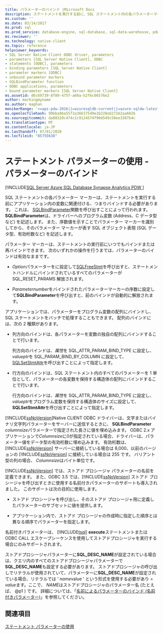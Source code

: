 ```yaml
---
title: パラメーターのバインド |Microsoft Docs
description: ステートメントを実行する前に、SQL ステートメント内の各パラメーターマーカーをアプリケーションの変数にバインドする方法について説明します。
ms.custom: ''
ms.date: 03/14/2017
ms.prod: sql
ms.prod_service: database-engine, sql-database, sql-data-warehouse, pdw
ms.reviewer: ''
ms.technology: native-client
ms.topic: reference
helpviewer_keywords:
- SQL Server Native Client ODBC driver, parameters
- parameters [SQL Server Native Client], ODBC
- statements [ODBC], parameters
- binding parameters [SQL Server Native Client]
- parameter markers [ODBC]
- unbound parameter markers
- SQLBindParameter function
- ODBC applications, parameters
- bound parameter markers [SQL Server Native Client]
ms.assetid: d6c69739-8f89-475f-a60a-b2f6c06576e2
author: markingmyname
ms.author: maghan
monikerRange: '>=aps-pdw-2016||=azuresqldb-current||=azure-sqldw-latest||>=sql-server-2016||=sqlallproducts-allversions||>=sql-server-linux-2017||=azuresqldb-mi-current'
ms.openlocfilehash: 99bba96a5572a36637549e1b228e627162aa6026
ms.sourcegitcommit: da88320c474c1c9124574f90d549c50ee3387b4c
ms.translationtype: MT
ms.contentlocale: ja-JP
ms.lasthandoff: 07/01/2020
ms.locfileid: "85755638"
---
```

# <a name="using-statement-parameters---binding-parameters"></a>ステートメント パラメーターの使用 - パラメーターのバインド
[!INCLUDE[SQL Server Azure SQL Database Synapse Analytics PDW ](../../includes/applies-to-version/sql-asdb-asdbmi-asdw-pdw.md)]

  SQL ステートメントの各パラメーター マーカーは、ステートメントを実行する前にアプリケーション内の変数に関連付ける、つまりバインドする必要があります。 これは、 [SQLBindParameter](../../relational-databases/native-client-odbc-api/sqlbindparameter.md)関数を呼び出すことによって行われます。 **SQLBindParameter**は、ドライバーへのプログラム変数 (Address、C データ型など) を記述します。 また、序数値を示すことでパラメーター マーカーを識別してから、そのパラメーター マーカーが表す SQL オブジェクト表現 (SQL データ型、有効桁数など) を記述します。  
  
 パラメーター マーカーは、ステートメントの実行前にいつでもバインドまたは再バインドできます。 次のいずれかの操作を行うまでは、パラメーターのバインドは有効なままです。  
  
-   *Option*パラメーターをに設定して[SQLFreeStmt](../../relational-databases/native-client-odbc-api/sqlfreestmt.md)を呼び出すと、ステートメントハンドルにバインドされているすべてのパラメーターが SQL_RESET_PARAMS 解放されます。  
  
-   *Parameternumber*をバインドされたパラメーターマーカーの序数に設定して**SQLBindParameter**を呼び出すと、前のバインドが自動的に解放されます。  
  
 アプリケーションでは、パラメーターをプログラム変数の配列にバインドし、SQL ステートメントをバッチで処理することもできます。 配列のバインドには、次の 2 種類があります。  
  
-   列方向のバインドは、各パラメーターを変数の独自の配列にバインドすることで行います。  
  
     列方向のバインドは、*属性*を SQL_ATTR_PARAM_BIND_TYPE に設定し、 *valueptr*を SQL_PARAM_BIND_BY_COLUMN に設定して、 [SQLSetStmtAttr](../../relational-databases/native-client-odbc-api/sqlsetstmtattr.md)を呼び出すことによって指定します。  
  
-   行方向のバインドは、SQL ステートメント内のすべてのパラメーターを 1 単位として、パラメーターの各変数を保持する構造体の配列にバインドすることで行います。  
  
     行方向のバインドは、*属性*を SQL_ATTR_PARAM_BIND_TYPE に設定し、 *valueptr*をプログラム変数を保持する構造体のサイズに設定して、 **SQLSetStmtAttr**を呼び出すことによって指定します。  
  
 [!INCLUDE[ssNoVersion](../../includes/ssnoversion-md.md)]Native CLIENT ODBC ドライバーは、文字またはバイナリ文字列パラメーターをサーバーに送信するときに、 **SQLBindParameter** *columnsize*パラメーターで指定された長さに値を埋め込みます。 ODBC 2.x アプリケーションで*Columnsize*に0が指定されている場合、ドライバーは、パラメーター値をデータ型の有効桁数に埋め込みます。 有効桁数は、[!INCLUDE[ssNoVersion](../../includes/ssnoversion-md.md)] サーバーに接続している場合は 8,000、以前のバージョンの [!INCLUDE[ssNoVersion](../../includes/ssnoversion-md.md)] に接続している場合は 255 です。 バリアント型の列の場合、 *Columnsize*はバイト単位です。  
  
 [!INCLUDE[ssNoVersion](../../includes/ssnoversion-md.md)] では、ストアド プロシージャ パラメーターの名前を定義できます。 また、ODBC 3.5 では、[!INCLUDE[ssNoVersion](../../includes/ssnoversion-md.md)] ストアド プロシージャを呼び出すときに使用する名前付きパラメーターのサポートも導入されました。 このサポートは次の目的に使用します。  
  
-   ストアド プロシージャを呼び出し、そのストアド プロシージャ用に定義したパラメーターのサブセットに値を提供します。  
  
-   アプリケーション内で、ストアド プロシージャの作成時に指定した順序とは異なる順序でパラメーターを指定します。  
  
 名前付きパラメーターは、 [!INCLUDE[tsql](../../includes/tsql-md.md)] **execute**ステートメントまたは ODBC CALL エスケープシーケンスを使用してストアドプロシージャを実行する場合にのみサポートされます。  
  
 ストアドプロシージャパラメーターに**SQL_DESC_NAME**が設定されている場合は、クエリ内のすべてのストアドプロシージャパラメーターで**SQL_DESC_NAME**も設定する必要があります。  ストアドプロシージャの呼び出しでリテラルが使用されていて、パラメーターに**SQL_DESC_NAME**が設定されている場合、リテラルでは *' name*value ' という形式を使用する必要があり = *value*ます。ここで、 *NAME*はストアドプロシージャのパラメーター名 (たとえば、 @p1 ) です。 詳細については、「[名前によるパラメーターのバインド (名前付きパラメーター)](https://go.microsoft.com/fwlink/?LinkId=167215)」を参照してください。  
  
## <a name="see-also"></a>関連項目  
 [ステートメント パラメーターの使用](../../relational-databases/native-client-odbc-queries/using-statement-parameters.md)  
  
  
